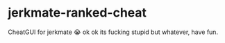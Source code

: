 # jerkmate-ranked-cheat
CheatGUI for jerkmate :sob: ok ok its fucking stupid but whatever, have fun.
